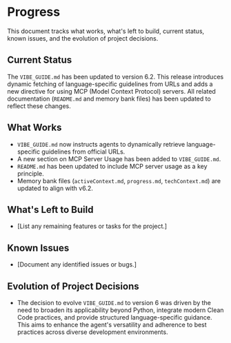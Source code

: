 # Progress

This document tracks what works, what's left to build, current status, known issues, and the evolution of project decisions.

## Current Status
The `VIBE_GUIDE.md` has been updated to version 6.2. This release introduces dynamic fetching of language-specific guidelines from URLs and adds a new directive for using MCP (Model Context Protocol) servers. All related documentation (`README.md` and memory bank files) has been updated to reflect these changes.

## What Works
- `VIBE_GUIDE.md` now instructs agents to dynamically retrieve language-specific guidelines from official URLs.
- A new section on MCP Server Usage has been added to `VIBE_GUIDE.md`.
- `README.md` has been updated to include MCP server usage as a key principle.
- Memory bank files (`activeContext.md`, `progress.md`, `techContext.md`) are updated to align with v6.2.

## What's Left to Build
- [List any remaining features or tasks for the project.]

## Known Issues
- [Document any identified issues or bugs.]

## Evolution of Project Decisions
- The decision to evolve `VIBE_GUIDE.md` to version 6 was driven by the need to broaden its applicability beyond Python, integrate modern Clean Code practices, and provide structured language-specific guidance. This aims to enhance the agent's versatility and adherence to best practices across diverse development environments.
